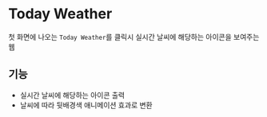 # Today Weather

첫 화면에 나오는 `Today Weather`를 클릭시 실시간 날씨에 해당하는 아이콘을 보여주는 웹

## 기능

- 실시간 날씨에 해당하는 아이콘 출력
- 날씨에 따라 뒷배경색 애니메이션 효과로 변환
